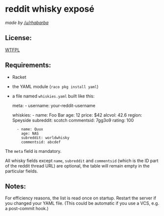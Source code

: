 # reddit whisky exposé

*made by [/u/rhabarba](https://reddit.com/u/rhabarba)*

## License:

[WTFPL](http://www.wtfpl.net/txt/copying/)

## Requirements:

- Racket
- the YAML module (`raco pkg install yaml`)
- a file named `whiskies.yaml` built like this:

    meta:
        - username: your-reddit-username
    
    whiskies:
        - name: Foo Bar
          age: 12
          price: $42
          alcvol: 42.6
          region: Speyside
          subreddit: scotch
          commentsid: 7gg3o9
          rating: 100
    
        - name: Quux
          age: NAS
          subreddit: worldwhisky
          commentsid: abcdef

The `meta` field is mandatory.

All whisky fields except `name`, `subreddit` and `commentsid` (which is the ID
part of the reddit thread URL) are optional, the table will remain empty in the
particular fields.

## Notes:

For efficiency reasons, the list is read once on startup. Restart the server if
you changed your YAML file. (This could be automatic if you use a VCS, e.g. a
post-commit hook.)